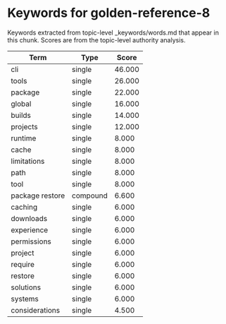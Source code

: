 # Keywords for golden-reference-8

Keywords extracted from topic-level _keywords/words.md that appear in this chunk.
Scores are from the topic-level authority analysis.

| Term | Type | Score |
|------|------|-------|
| cli | single | 46.000 |
| tools | single | 26.000 |
| package | single | 22.000 |
| global | single | 16.000 |
| builds | single | 14.000 |
| projects | single | 12.000 |
| runtime | single | 8.000 |
| cache | single | 8.000 |
| limitations | single | 8.000 |
| path | single | 8.000 |
| tool | single | 8.000 |
| package restore | compound | 6.600 |
| caching | single | 6.000 |
| downloads | single | 6.000 |
| experience | single | 6.000 |
| permissions | single | 6.000 |
| project | single | 6.000 |
| require | single | 6.000 |
| restore | single | 6.000 |
| solutions | single | 6.000 |
| systems | single | 6.000 |
| considerations | single | 4.500 |
